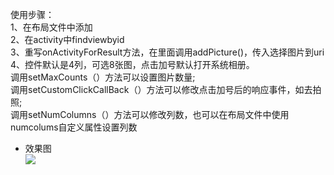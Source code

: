 使用步骤：  
1、在布局文件中添加  
2、在activity中findviewbyid  
3、重写onActivityForResult方法，在里面调用addPicture()，传入选择图片到uri  
4、控件默认是4列，可选8张图，点击加号默认打开系统相册。  
调用setMaxCounts（）方法可以设置图片数量;  
调用setCustomClickCallBack（）方法可以修改点击加号后的响应事件，如去拍照;  
调用setNumColumns（）方法可以修改列数，也可以在布局文件中使用numcolums自定义属性设置列数  

- 效果图  
![](https://raw.githubusercontent.com/yzytmac/AddPicView/master/device-2017-05-11-135700.png)
